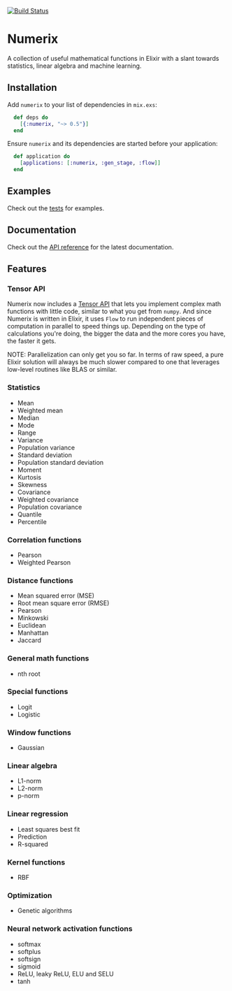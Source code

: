 [![Build Status](https://travis-ci.org/safwank/Numerix.svg?branch=master)](https://travis-ci.org/safwank/Numerix)

# Numerix

A collection of useful mathematical functions in Elixir with a slant towards statistics, linear algebra and machine learning.

## Installation

Add `numerix` to your list of dependencies in `mix.exs`:

```elixir
  def deps do
    [{:numerix, "~> 0.5"}]
  end
```

Ensure `numerix` and its dependencies are started before your application:

```elixir
  def application do
    [applications: [:numerix, :gen_stage, :flow]]
  end
```

## Examples

Check out the [tests](https://github.com/safwank/Numerix/tree/master/test) for examples.

## Documentation

Check out the [API reference](https://hexdocs.pm/numerix/api-reference.html) for the latest documentation.

## Features

### Tensor API

Numerix now includes a [Tensor API](https://hexdocs.pm/numerix/Numerix.Tensor.html) that lets you implement complex math functions with little code, similar to what you get from `numpy`. And since Numerix is written in Elixir, it uses `Flow` to run independent pieces of computation in parallel to speed things up. Depending on the type of calculations you're doing, the bigger the data and the more cores you have, the faster it gets.

NOTE: Parallelization can only get you so far. In terms of raw speed, a pure Elixir solution will always be much slower compared to one that leverages low-level routines like BLAS or similar.

### Statistics

* Mean
* Weighted mean
* Median
* Mode
* Range
* Variance
* Population variance
* Standard deviation
* Population standard deviation
* Moment
* Kurtosis
* Skewness
* Covariance
* Weighted covariance
* Population covariance
* Quantile
* Percentile

### Correlation functions

* Pearson
* Weighted Pearson

### Distance functions

* Mean squared error (MSE)
* Root mean square error (RMSE)
* Pearson
* Minkowski
* Euclidean
* Manhattan
* Jaccard

### General math functions

* nth root

### Special functions

* Logit
* Logistic

### Window functions

* Gaussian

### Linear algebra

* L1-norm
* L2-norm
* p-norm

### Linear regression

* Least squares best fit
* Prediction
* R-squared

### Kernel functions

* RBF

### Optimization

* Genetic algorithms

### Neural network activation functions

* softmax
* softplus
* softsign
* sigmoid
* ReLU, leaky ReLU, ELU and SELU
* tanh